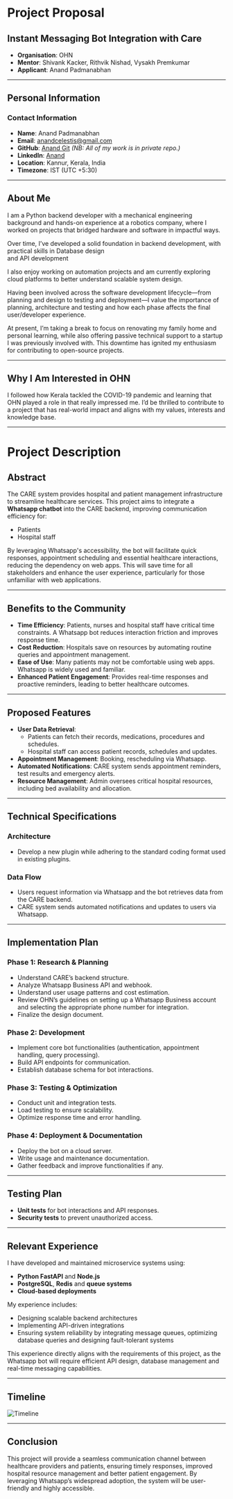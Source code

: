 # Project Proposal

## Instant Messaging Bot Integration with Care

- **Organisation**: OHN  
- **Mentor**: Shivank Kacker, Rithvik Nishad, Vysakh Premkumar  
- **Applicant**: Anand Padmanabhan  

---

## Personal Information

### Contact Information

- **Name**: Anand Padmanabhan  
- **Email**: anandcelestis@gmail.com  
- **GitHub**: [Anand Git](https://github.com/Anand1923) *(NB: All of my work is in private repo.)*  
- **LinkedIn**: [Anand](https://www.linkedin.com/in/anand-padmanabhan-7757b2183/)  
- **Location**: Kannur, Kerala, India  
- **Timezone**: IST (UTC +5:30)  

---

## About Me

I am a Python backend developer with a mechanical engineering background and hands-on experience at a robotics company, where I worked on projects that bridged hardware and software in impactful ways.

Over time, I’ve developed a solid foundation in backend development, with practical skills in Database design  
and API development  

I also enjoy working on automation projects and am currently exploring cloud platforms to better understand scalable system design.

Having been involved across the software development lifecycle—from planning and design to testing and deployment—I value the importance of planning, architecture and testing and how each phase affects the final user/developer experience.

At present, I’m taking a break to focus on renovating my family home and personal learning, while also offering passive technical support to a startup I was previously involved with. This downtime has ignited my enthusiasm for contributing to open-source projects.

---

## Why I Am Interested in OHN

I followed how Kerala tackled the COVID-19 pandemic and learning that OHN played a role in that really impressed me. I’d be thrilled to contribute to a project that has real-world impact and aligns with my values, interests and knowledge base.

---

# Project Description

## Abstract

The CARE system provides hospital and patient management infrastructure to streamline healthcare services. This project aims to integrate a **Whatsapp chatbot** into the CARE backend, improving communication efficiency for:
- Patients  
- Hospital staff  

By leveraging Whatsapp's accessibility, the bot will facilitate quick responses, appointment scheduling and essential healthcare interactions, reducing the dependency on web apps. This will save time for all stakeholders and enhance the user experience, particularly for those unfamiliar with web applications.

---

## Benefits to the Community

- **Time Efficiency**: Patients, nurses and hospital staff have critical time constraints. A Whatsapp bot reduces interaction friction and improves response time.
- **Cost Reduction**: Hospitals save on resources by automating routine queries and appointment management.
- **Ease of Use**: Many patients may not be comfortable using web apps. Whatsapp is widely used and familiar.
- **Enhanced Patient Engagement**: Provides real-time responses and proactive reminders, leading to better healthcare outcomes.

---

## Proposed Features

- **User Data Retrieval**:  
  - Patients can fetch their records, medications, procedures and schedules.  
  - Hospital staff can access patient records, schedules and updates.  
- **Appointment Management**: Booking, rescheduling via Whatsapp.  
- **Automated Notifications**: CARE system sends appointment reminders, test results and emergency alerts.  
- **Resource Management**: Admin oversees critical hospital resources, including bed availability and allocation.  

---

## Technical Specifications

### Architecture
- Develop a new plugin while adhering to the standard coding format used in existing plugins.

### Data Flow
- Users request information via Whatsapp and the bot retrieves data from the CARE backend.
-  CARE system sends automated notifications and updates to users via Whatsapp.

---

## Implementation Plan

### **Phase 1: Research & Planning**
- Understand CARE’s backend structure.
- Analyze Whatsapp Business API and webhook.
- Understand user usage patterns and cost estimation.
- Review OHN’s guidelines on setting up a Whatsapp Business account and selecting the appropriate phone number for integration.
- Finalize the design document.

### **Phase 2: Development**
- Implement core bot functionalities (authentication, appointment handling, query processing).
- Build API endpoints for communication.
- Establish database schema for bot interactions.

### **Phase 3: Testing & Optimization**
- Conduct unit and integration tests.
- Load testing to ensure scalability.
- Optimize response time and error handling.

### **Phase 4: Deployment & Documentation**
- Deploy the bot on a cloud server.
- Write usage and maintenance documentation.
- Gather feedback and improve functionalities if any.

---

## Testing Plan

- **Unit tests** for bot interactions and API responses.
- **Security tests** to prevent unauthorized access.

---

## Relevant Experience

I have developed and maintained microservice systems using:
- **Python FastAPI** and **Node.js**
- **PostgreSQL**, **Redis** and **queue systems**
- **Cloud-based deployments**

My experience includes:
- Designing scalable backend architectures
- Implementing API-driven integrations
- Ensuring system reliability by integrating message queues, optimizing database queries and designing fault-tolerant systems

This experience directly aligns with the requirements of this project, as the Whatsapp bot will require efficient API design, database management and real-time messaging capabilities.

---

## Timeline
![Timeline](./timeline.png)

---

## Conclusion
This project will provide a seamless communication channel between healthcare providers and patients, ensuring timely responses, improved hospital resource management and better patient engagement. By leveraging Whatsapp’s widespread adoption, the system will be user-friendly and highly accessible.
